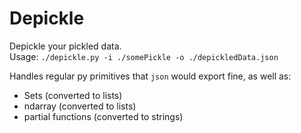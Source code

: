# Depickle

Depickle your pickled data.  
Usage: `./depickle.py -i ./somePickle -o ./depickledData.json`

Handles regular py primitives that `json` would export fine, as well as:

* Sets (converted to lists)
* ndarray (converted to lists)
* partial functions (converted to strings)

